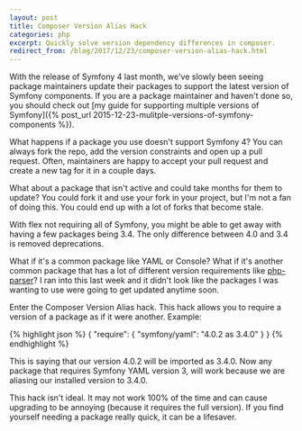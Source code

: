 ```yaml
---
layout: post
title: Composer Version Alias Hack
categories: php
excerpt: Quickly solve version dependency differences in composer.
redirect_from: /blog/2017/12/23/composer-version-alias-hack.html
---
```

With the release of Symfony 4 last month, we've slowly been seeing package
maintainers update their packages to support the latest version of Symfony
components. If you are a package maintainer and haven't done so, you should
check out [my guide for supporting multiple versions of Symfony]({% post_url 2015-12-23-mulitple-versions-of-symfony-components %}).

What happens if a package you use doesn't support Symfony 4? You can always
fork the repo, add the version constraints and open up a pull request. Often,
maintainers are happy to accept your pull request and create a new tag for it
in a couple days.

What about a package that isn't active and could take months for them to update?
You could fork it and use your fork in your project, but I'm not a fan of doing
this. You could end up with a lot of forks that become stale.

With flex not requiring all of Symfony, you might be able to get away with
having a few packages being 3.4. The only difference between 4.0 and 3.4 is
removed deprecations.

What if it's a common package like YAML or Console? What if it's another common
package that has a lot of different version requirements like
[php-parser][php-parser]? I ran into this last week and it didn't look like the
packages I was wanting to use were going to get updated anytime soon.

Enter the Composer Version Alias hack. This hack allows you to require a version
of a package as if it were another. Example:

{% highlight json %}
{
    "require": {
        "symfony/yaml": "4.0.2 as 3.4.0"
    }
}
{% endhighlight %}

This is saying that our version 4.0.2 will be imported as 3.4.0. Now any package
that requires Symfony YAML version 3, will work because we are aliasing our
installed version to 3.4.0.

This hack isn't ideal. It may not work 100% of the time and can cause upgrading
to be annoying (because it requires the full version). If you find yourself
needing a package really quick, it can be a lifesaver.

[php-parser]: https://github.com/nikic/PHP-Parser
